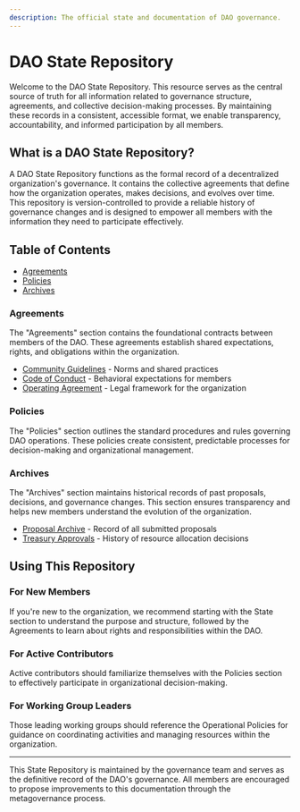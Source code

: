 ```yaml
---
description: The official state and documentation of DAO governance.
---
```


<!-- CUSTOMIZE: Replace this heading with your organization name -->
# DAO State Repository

<!-- CUSTOMIZE: Update this introduction to reflect your organization's purpose -->
Welcome to the DAO State Repository. This resource serves as the central source of truth for all information related to governance structure, agreements, and collective decision-making processes. By maintaining these records in a consistent, accessible format, we enable transparency, accountability, and informed participation by all members.

<!-- CUSTOMIZE: Modify this section to explain your repository's purpose -->

## What is a DAO State Repository?

A DAO State Repository functions as the formal record of a decentralized organization's governance. It contains the collective agreements that define how the organization operates, makes decisions, and evolves over time. This repository is version-controlled to provide a reliable history of governance changes and is designed to empower all members with the information they need to participate effectively.

## Table of Contents

- [Agreements](#agreements)
- [Policies](#policies)
- [Archives](#archives)

<!-- CUSTOMIZE: Update with your organization's specific agreements -->

### Agreements

The "Agreements" section contains the foundational contracts between members of the DAO. These agreements establish shared expectations, rights, and obligations within the organization.

- [Community Guidelines](agreements/community_guidelines.md) - Norms and shared practices
- [Code of Conduct](agreements/code_of_conduct.md) - Behavioral expectations for members
- [Operating Agreement](agreements/operating_agreement.md) - Legal framework for the organization

<!-- CUSTOMIZE: Update with your organization's specific policies -->

### Policies

The "Policies" section outlines the standard procedures and rules governing DAO operations. These policies create consistent, predictable processes for decision-making and organizational management.

<!-- CUSTOMIZE: Update with your organization's archive structure -->

### Archives

The "Archives" section maintains historical records of past proposals, decisions, and governance changes. This section ensures transparency and helps new members understand the evolution of the organization.

- [Proposal Archive](archive/proposals/) - Record of all submitted proposals
- [Treasury Approvals](archive/approvals/) - History of resource allocation decisions

<!-- CUSTOMIZE: Adapt this guidance to your organization's structure -->
## Using This Repository

### For New Members

If you're new to the organization, we recommend starting with the State section to understand the purpose and structure, followed by the Agreements to learn about rights and responsibilities within the DAO.

### For Active Contributors

Active contributors should familiarize themselves with the Policies section to effectively participate in organizational decision-making.

### For Working Group Leaders

Those leading working groups should reference the Operational Policies for guidance on coordinating activities and managing resources within the organization.

<!-- CUSTOMIZE: Update with your organization's maintenance information -->
---

This State Repository is maintained by the governance team and serves as the definitive record of the DAO's governance. All members are encouraged to propose improvements to this documentation through the metagovernance process.
